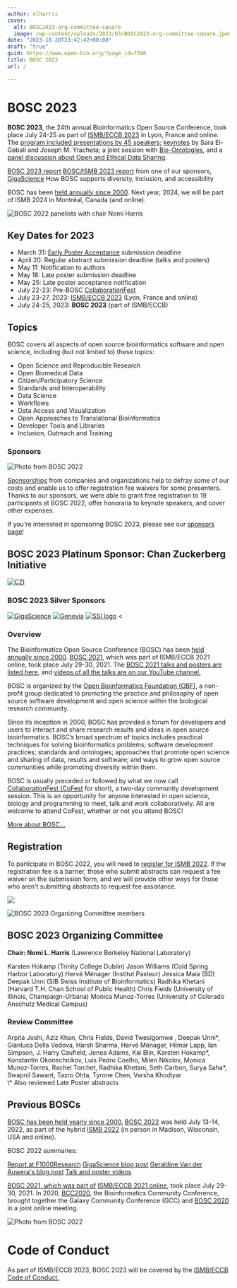 ```yaml
---
author: nlharris
cover:
  alt: BOSC2023-org-committee-square
  image: /wp-content/uploads/2023/03/BOSC2023-org-committee-square.jpeg
date: "2023-10-28T23:42:42+00:00"
draft: "true"
guid: https://www.open-bio.org/?page_id=7396
title: BOSC 2023
url: /

---
```

# BOSC 2023

**BOSC 2023**, the 24th annual Bioinformatics Open Source Conference, took place July 24-25 as part of [ISMB/ECCB 2023](https://www.iscb.org/ismbeccb2023) in Lyon, France and online. The [program included presentations by 45 speakers;](/events/bosc-2023/bosc-2023-schedule/) [keynotes](/events/bosc-2023/bosc-2023-keynotes/) by Sara El-Gebali and Joseph M. Yracheta; a joint session with [Bio-Ontologies](https://www.bio-ontologies.org.uk/ismb-annual-meeting/2023-meeting), and a [panel discussion about Open and Ethical Data Sharing](/events/bosc-2023/bosc-2023-panel/).

[BOSC 2023 report](/2023/08/14/bosc-2023-report/)
[BOSC/ISMB 2023 report](http://gigasciencejournal.com/blog/going-large-language-models-at-ismb2023/) from one of our sponsors,  [GigaScience](https://academic.oup.com/gigascience)
How BOSC supports diversity, inclusion, and accessibility

BOSC has been [held annually since 2000](/events/bosc/about/). Next year, 2024, we will be part of ISMB 2024 in Montréal, Canada (and online).

![BOSC 2022 panelists with chair Nomi Harris](wp-content/uploads/2022/11/panel-with-Nomi-1.jpeg)

## Key Dates for 2023

- March 31: [Early Poster Acceptance](/2023/03/09/bosc-early-poster-acceptance/) submission deadline
- April 20: Regular abstract submission deadline (talks and posters)
- May 11: Notification to authors
- May 18: Late poster submission deadline
- May 25: Late poster acceptance notification
- July 22-23: Pre-BOSC [CollaborationFest](/events/bosc-2023/obf-bosc-collaborationfest-2023/)
- July 23-27, 2023: [ISMB/ECCB 2023](https://www.iscb.org/ismbeccb2023) (Lyon, France and online)
- July 24-25, 2023: **BOSC 2023** (part of ISMB/ECCB)

## Topics

BOSC covers all aspects of open source bioinformatics software and open science, including (but not limited to) these topics:

- Open Science and Reproducible Research
- Open Biomedical Data
- Citizen/Participatory Science
- Standards and Interoperability
- Data Science
- Workflows
- Data Access and Visualization
- Open Approaches to Translational Bioinformatics
- Developer Tools and Libraries
- Inclusion, Outreach and Training

### Sponsors

![Photo from BOSC 2022](wp-content/uploads/2022/08/image1.jpg)

[Sponsorships](/events/bosc/sponsors/) from companies and organizations help to defray some of our costs and enable us to offer registration fee waivers for some presenters. Thanks to our sponsors, we were able to grant free registration to 19 participants at BOSC 2022, offer honoraria to keynote speakers, and cover other expenses.

If you're interested in sponsoring BOSC 2023, please see our [sponsors page](/events/bosc/sponsors/)!

## BOSC 2023 Platinum Sponsor: Chan Zuckerberg Initiative

[![CZI](wp-content/uploads/2021/06/CZI_Logotype_RGB.jpg)](https://chanzuckerberg.com/)

### BOSC 2023 Silver Sponsors

[![GigaScience](wp-content/uploads/2019/05/Gigascience.png)](https://academic.oup.com/gigascience) [![Genevia](wp-content/uploads/2021/06/genevia_logo_cmyk.png)](https://geneviatechnologies.com/) [![SSI logo](wp-content/uploads/2023/04/SSI_PRIMARY-LOGO-300x96.png)](https://www.software.ac.uk/) <

### Overview

The Bioinformatics Open Source Conference (BOSC) has been [held annually since 2000](/events/bosc/about/). [BOSC 2021](/events/bosc-2021/), which was part of ISMB/ECCB 2021 online, took place July 29-30, 2021. The [BOSC 2021 talks and posters are listed here](/events/bosc-2021/bosc-2021-schedule/), and [videos of all the talks are on our YouTube channel.](https://www.youtube.com/playlist?list=PLir-OOQiOhXZ6jV_cld3Hp-C_0m4aCznk)

BOSC is organized by the [Open Bioinformatics Foundation (OBF)](/wiki/Main_Page), a non-profit group dedicated to promoting the practice and philosophy of open source software development and open science within the biological research community.

Since its inception in 2000, BOSC has provided a forum for developers and users to interact and share research results and ideas in open source bioinformatics. BOSC’s broad spectrum of topics includes practical techniques for solving bioinformatics problems; software development practices; standards and ontologies; approaches that promote open science and sharing of data, results and software; and ways to grow open source communities while promoting diversity within them.

BOSC is usually preceded or followed by what we now call [CollaborationFest (CoFest](/events/bosc-2023/obf-bosc-collaborationfest-2023/) for short), a two-day community development session. This is an opportunity for anyone interested in open science, biology and programming to meet, talk and work collaboratively. All are welcome to attend CoFest, whether or not you attend BOSC!

[More about BOSC...](/events/bosc/about/)

## Registration

To participate in BOSC 2022, you will need to [register for ISMB 2022](https://www.iscb.org/ismb2022). If the registration fee is a barrier, those who submit abstracts can request a fee waiver on the submission form, and we will provide other ways for those who aren't submitting abstracts to request fee assistance.


![](wp-content/uploads/2022/12/Jason-online-presentation-with-slide-1.jpeg)

![BOSC 2023 Organizing Committee members](wp-content/uploads/2023/03/BOSC2023-org-committee-square.jpeg)

## BOSC 2023 Organizing Committee

**Chair: Nomi L. Harris** (Lawrence Berkeley National Laboratory)

Karsten Hokamp (Trinity College Dublin)
Jason Williams (Cold Spring Harbor Laboratory)
Hervé Ménager (Institut Pasteur)
Jessica Maia (BD)
Deepak Unni (SIB Swiss Institute of Bioinformatics)
Radhika Khetani (Harvard T.H. Chan School of Public Health)
Chris Fields (University of Illinois, Champaign-Urbana)
Monica Munoz-Torres (University of Colorado Anschutz Medical Campus)

### Review Committee

Arpita Joshi, Aziz Khan, Chris Fields, David Twesigomwe , Deepak Unni\*, Gianluca Della Vedova, Harsh Sharma, Hervé Ménager, Hilmar Lapp, Ian Simpson, J. Harry Caufield, Jenea Adams, Kai Blin, Karsten Hokamp\*, Konstantin Okonechnikov, Luis Pedro Coelho, Milen Nikolov, Monica Munoz-Torres, Rachel Torchet, Radhika Khetani, Seth Carbon, Surya Saha\*, Swapnil Sawant, Tazro Ohta, Tyrone Chen, Varsha Khodiyar  
\\* Also reviewed Late Poster abstracts

## Previous BOSCs

[BOSC has been held yearly since 2000.](/events/bosc/about#Past_BOSCs) [BOSC 2022](/events/bosc-2022/) was held July 13-14, 2022, as part of the hybrid [ISMB 2022](https://www.iscb.org/ismb2022) (in person in Madison, Wisconsin, USA and online).

BOSC 2022 summaries:

[Report at F1000Research](https://f1000research.com/articles/11-1034/v1)
[GigaScience blog post](http://gigasciencejournal.com/blog/birthday-at-ismb2022/)
[Geraldine Van der Auwera's blog post](/2022/08/16/crowdsourced-highlights-from-bosc-2022/)
[Talk and poster videos](https://www.youtube.com/playlist?list=PLir-OOQiOhXYotvWZLnKd9rcNMb6r9tjf)

[BOSC 2021, which was part of](/events/bosc-2021/) [ISMB/ECCB 2021 online](https://www.iscb.org/ismbeccb2021), took place July 29-30, 2021. In 2020, [BCC2020](https://bcc2020.github.io/), the Bioinformatics Community Conference, brought together the Galaxy Community Conference (GCC) and [BOSC 2020](/events/bosc/schedule/) in a joint online meeting.

![Photo from BOSC 2022](wp-content/uploads/2022/11/BOSC-participants-with-Moni-1.jpeg)

# Code of Conduct

As part of ISMB/ECCB 2023, BOSC 2023 will be covered by the [ISMB/ECCB Code of Conduct.](https://www.iscb.org/iscb-policy-statements/iscb-code-of-ethics-and-professional-conduct)

